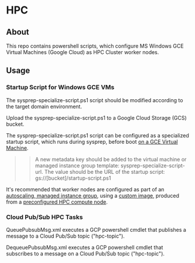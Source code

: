 # HPC

## About

This repo contains powershell scripts, which configure MS Windows GCE Virtual
Machines (Google Cloud) as HPC Cluster worker nodes.

## Usage

### Startup Script for Windows GCE VMs

The sysprep-specialize-script.ps1 script should be modified according to the
target domain environment.

Upload the sysprep-specialize-script.ps1 to a Google Cloud Storage (GCS) bucket.

The sysprep-specialize-script.ps1 script can be configured as a specialized
startup script, which runs during sysprep, before boot [on a GCE Virtual Machine][1].
>> A new metadata key should be added to the virtual machine or managed instance
>> group template: sysprep-specialize-script-url.
>> The value should be the URL of the startup script:
>> gs://[bucket]/startup-script.ps1

It's recommended that worker nodes are configured as part of an [autoscaling,
managed instance group][2], using a [custom image][3], produced from a [preconfigured
HPC compute node][4].


### Cloud Pub/Sub HPC Tasks

QueuePubsubMsg.xml executes a GCP powershell cmdlet that publishes a message to
a Cloud Pub/Sub topic ("hpc-topic").

DequeuePubsubMsg.xml executes a GCP powershell cmdlet that subscribes to a
message on a Cloud Pub/Sub topic ("hpc-topic").

[1]: https://cloud.google.com/compute/docs/startupscript
[2]: https://cloud.google.com/compute/docs/instance-groups/creating-groups-of-managed-instances#autoscaling
[3]: https://cloud.google.com/compute/docs/instances/windows/creating-windows-os-image
[4]: https://technet.microsoft.com/en-us/library/ff919496(v=ws.11).aspx
